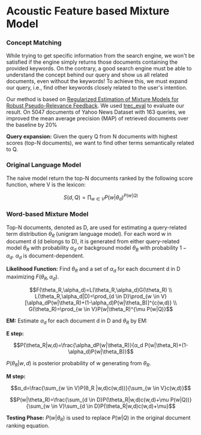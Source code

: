 
# Acoustic Feature based Mixture Model

### Concept Matching
While trying to get specific information from the search engine, we won't be satisfied if the engine simply returns those documents containing the provided keywords. On the contrary, a good search engine must be able to understand the concept behind our query and show us all related documents, even without the keywords! To achieve this, we must expand our query, i.e., find other keywords closely related to the user's intention. 

Our method is based on [Regularized Estimation of Mixture Models for Robust Pseudo-Relevance Feedback](http://sifaka.cs.uiuc.edu/czhai/pub/sigir06-reg.pdf). We used [trec_eval](https://github.com/usnistgov/trec_eval) to evaluate our result. On 5047 documents of Yahoo News Dataset with 163 queries, we improved the mean average precision (MAP) of retrieved documents over the baseline by 20%

**Query expansion:** Given the query Q from N documents with highest scores (top-N documents), we want to find other terms semantically related to Q.

### Original Language Model
The naive model return the top-N documents ranked by the following score function, where V is the lexicon:

$$S(d,Q)=\prod_{w \in V}P(w|θ_d)^{P(w|Q)}$$

### Word-based Mixture Model
Top-N documents, denoted as D, are used for estimating a query-related term distribution $\theta_R$ (unigram language model). For each word w in document d (d belongs to D), it is generated from either query-related model $\theta_R$ with probability $\alpha_d$  or background model $θ_B$ with probability $1-\alpha_d$. $\alpha_d$ is document-dependent. 

**Likelihood Function:**
Find $\theta_R$ and a set of $\alpha_d$ for each document d in D maximizing $F(\theta_R, \alpha_d)$.

$$F(\theta_R,\alpha_d)=L(\theta_R,\alpha_d)G(\theta_R) \\
L(\theta_R,\alpha_d|D)=\prod_{d \in D}\prod_{w \in V}[\alpha_dP(w|\theta_R)+(1-\alpha_d)P(w|\theta_B)]^{c(w,d)} \\
G(\theta_R)=\prod_{w \in V}P(w|\theta_R)^{\mu P(w|Q)}$$

**EM:**
Estimate $\alpha_d$ for each document d in D and $\theta_R$ by EM:

**E step:**
 
$$P(\theta_R|w,d)=\frac{\alpha_dP(w|\theta_R)}{α_d P(w|\theta_R)+(1-\alpha_d)P(w|\theta_B)}$$

$P(\theta_R|w,d)$ is posterior probability of w generating from $\theta_R$.

**M step:**

$$α_d=\frac{\sum_{w \in V}P(θ_R |w,d)c(w,d))}{\sum_{w \in V}c(w,d)}$$

$$P(w|\theta_R)=\frac{\sum_{d \in D}P(\theta_R|w,d)c(w,d)+\mu P(w|Q))}{\sum_{w \in V}\sum_{d \in D}P(\theta_R|w,d)c(w,d)+\mu}$$

**Testing Phase:**
$P(w|\theta_R)$ is used to replace $P(w|Q)$ in the original document ranking equation.

